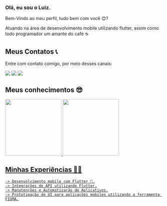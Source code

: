 
### Olá, eu sou o Luiz.
 <p>Bem-Vindo ao meu perfil, tudo bem com você 😊?</p>
<p>Atuando na área de desenvolvimento mobile utilizando flutter, assim como todo programador um amante do café ☕</p>
 

  

 ## Meus Contatos 📞
 <p>Entre com contato comigo, por meio desses canais:</p>
  
<div> 
 
  <a href="https://www.instagram.com/luizf.oliveirac/" target="_blank"><img src="https://img.shields.io/badge/-Instagram-%23E4405F?style=for-the-badge&logo=instagram&logoColor=white" target="_blank"></a>
  <a href = "mailto:luizfelipeeoliveiraac@gmail.com"><img src="https://img.shields.io/badge/-Gmail-%23333?style=for-the-badge&logo=gmail&logoColor=white" target="_blank"></a>
  <a href="https://www.linkedin.com/in/luiz-felipe-4657971a3/" target="_blank"><img src="https://img.shields.io/badge/-LinkedIn-%230077B5?style=for-the-badge&logo=linkedin&logoColor=white" target="_blank"></a> 
 
 
</div>

## Meus conhecimentos 😎
<div>
  <a href="https://github.com/LuizFelipeOC">
  <img height="180em" src="https://github-readme-stats.vercel.app/api?username=LuizFelipeOC&show_icons=true&&include_all_commits=true&count_private=true"/>
  <img height="180em" src="https://github-readme-stats.vercel.app/api/top-langs/?username=LuizFelipeOC&layout=compact&langs_count=7&"/>
</div>

 ## Minhas Experiências 👨‍💻
    -> Desenvolvimento mobile com Flutter 📱.
    -> Integrações de API utilizando Flutter.
    -> Manutenções e Automatização de Aplicativos.
    -> Prototipação de UI para aplicações mobiles utilizando a ferramenta FIGMA.
